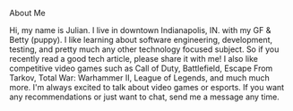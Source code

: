 About Me

Hi, my name is Julian. I live in downtown Indianapolis, IN. with my GF & Betty (puppy).
I like learning about software engineering, development, testing, and pretty much any other technology focused subject.
So if you recently read a good tech article, please share it with me!
I also like competitive video games such as Call of Duty, Battlefield, Escape From Tarkov, Total War: Warhammer II, League of Legends, and much much more.
I'm always excited to talk about video games or esports. If you want any recommendations or just want to chat, send me a message any time.





<!---
JulianW0/JulianW0 is a ✨ special ✨ repository because its `README.md` (this file) appears on your GitHub profile.
You can click the Preview link to take a look at your changes.
--->
